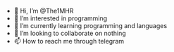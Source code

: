 - 👋 Hi, I’m @The1MHR
- 👀 I’m interested in programming 
- 🌱 I’m currently learning programming and languages 
- 💞️ I’m looking to collaborate on nothing
- 📫 How to reach me through telegram
<!---
The1MHR/The1MHR is a ✨ special ✨ repository because its `README.md` (this file) appears on your GitHub profile.
You can click the Preview link to take a look at your changes.
--->
